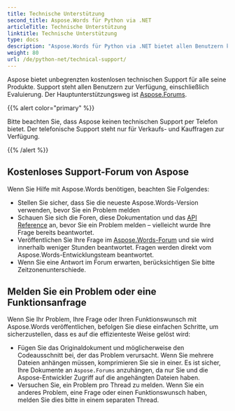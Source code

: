 ```yaml
---
title: Technische Unterstützung
second_title: Aspose.Words für Python via .NET
articleTitle: Technische Unterstützung
linktitle: Technische Unterstützung
type: docs
description: "Aspose.Words für Python via .NET bietet allen Benutzern kostenlosen technischen Support. Bitte melden Sie Ihre Frage, Ihr Problem oder Ihren Funktionswunsch über das Aspose Free Support Forum."
weight: 80
url: /de/python-net/technical-support/
---
```


Aspose bietet unbegrenzten kostenlosen technischen Support für alle seine Produkte. Support steht allen Benutzern zur Verfügung, einschließlich Evaluierung. Der Hauptunterstützungsweg ist [Aspose.Forums](https://forum.aspose.com/c/words/8).

{{% alert color="primary" %}}

Bitte beachten Sie, dass Aspose keinen technischen Support per Telefon bietet. Der telefonische Support steht nur für Verkaufs- und Kauffragen zur Verfügung.

{{% /alert %}}

## Kostenloses Support-Forum von Aspose

Wenn Sie Hilfe mit Aspose.Words benötigen, beachten Sie Folgendes:

* Stellen Sie sicher, dass Sie die neueste Aspose.Words-Version verwenden, bevor Sie ein Problem melden
* Schauen Sie sich die Foren, diese Dokumentation und das [API Reference](https://reference.aspose.com/words/python-net/) an, bevor Sie ein Problem melden – vielleicht wurde Ihre Frage bereits beantwortet.
* Veröffentlichen Sie Ihre Frage im [Aspose.Words-Forum](https://forum.aspose.com/c/words/8) und sie wird innerhalb weniger Stunden beantwortet. Fragen werden direkt vom Aspose.Words-Entwicklungsteam beantwortet.
* Wenn Sie eine Antwort im Forum erwarten, berücksichtigen Sie bitte Zeitzonenunterschiede.

## Melden Sie ein Problem oder eine Funktionsanfrage

Wenn Sie Ihr Problem, Ihre Frage oder Ihren Funktionswunsch mit Aspose.Words veröffentlichen, befolgen Sie diese einfachen Schritte, um sicherzustellen, dass es auf die effizienteste Weise gelöst wird:

* Fügen Sie das Originaldokument und möglicherweise den Codeausschnitt bei, der das Problem verursacht. Wenn Sie mehrere Dateien anhängen müssen, komprimieren Sie sie in einer. Es ist sicher, Ihre Dokumente an `Aspose.Forums` anzuhängen, da nur Sie und die Aspose-Entwickler Zugriff auf die angehängten Dateien haben.
* Versuchen Sie, ein Problem pro Thread zu melden. Wenn Sie ein anderes Problem, eine Frage oder einen Funktionswunsch haben, melden Sie dies bitte in einem separaten Thread.
